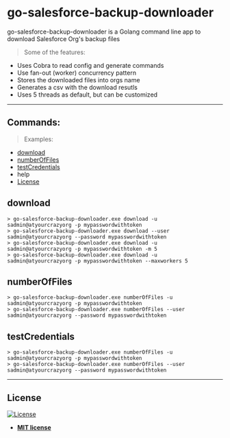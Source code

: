 # go-salesforce-backup-downloader

go-salesforce-backup-downloader is a Golang command line app to download Salesforce Org's backup files

> Some of the features:

- Uses Cobra to read config and generate commands
- Use fan-out (worker) concurrency pattern
- Stores the downloaded files into orgs name
- Generates a csv with the download resutls
- Uses 5 threads as default, but can be customized

---

## Commands:

> Examples:

- [download](#download)
- [numberOfFiles](#numberOfFiles)
- [testCredentials](#testCredentials)
- help
- [License](#License)

## download
```shell
> go-salesforce-backup-downloader.exe download -u sadmin@atyourcrazyorg -p mypasswordwithtoken 
> go-salesforce-backup-downloader.exe download --user sadmin@atyourcrazyorg --password mypasswordwithtoken
> go-salesforce-backup-downloader.exe download -u sadmin@atyourcrazyorg -p mypasswordwithtoken -m 5
> go-salesforce-backup-downloader.exe download -u sadmin@atyourcrazyorg -p mypasswordwithtoken --maxworkers 5
```
## numberOfFiles
```shell
> go-salesforce-backup-downloader.exe numberOfFiles -u sadmin@atyourcrazyorg -p mypasswordwithtoken
> go-salesforce-backup-downloader.exe numberOfFiles --user sadmin@atyourcrazyorg --password mypasswordwithtoken
```

## testCredentials
```shell
> go-salesforce-backup-downloader.exe numberOfFiles -u sadmin@atyourcrazyorg -p mypasswordwithtoken
> go-salesforce-backup-downloader.exe numberOfFiles --user sadmin@atyourcrazyorg --password mypasswordwithtoken
```

---
## License

[![License](http://img.shields.io/:license-mit-blue.svg?style=flat-square)](http://badges.mit-license.org)

- **[MIT license](http://opensource.org/licenses/mit-license.php)**